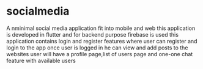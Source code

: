 # socialmedia

A nminimal social media application fit into mobile and web
this application is developed in flutter and for backend purpose firebase is used
this application contains login and register features where user can register and login to the app
once user is logged in he can view and add posts to the websites
user will have a profile page,list of users page and one-one chat feature with available users
